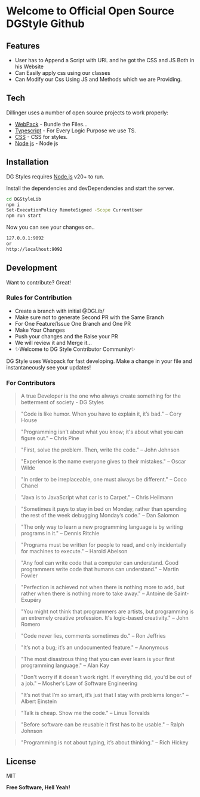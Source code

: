 # Welcome to Official Open Source DGStyle Github 

## Features

- User has to Append a Script with URL and he got the CSS and JS Both in his Website
- Can Easily apply css using our classes
- Can Modify our Css Using JS and Methods which we are Providing.


## Tech

Dillinger uses a number of open source projects to work properly:

- [WebPack](https://www.npmjs.com/package/webpack) - Bundle the Files...
- [Typescript](https://www.typescriptlang.org/) - For Every Logic Purpose we use TS.
- [CSS](https://developer.mozilla.org/en-US/docs/Web/CSS) - CSS for styles.
- [Node js](https://nodejs.org/en) - Node js 

## Installation

DG Styles requires [Node.js](https://nodejs.org/) v20+ to run.

Install the dependencies and devDependencies and start the server.

```sh
cd DGStyleLib
npm i 
Set-ExecutionPolicy RemoteSigned -Scope CurrentUser
npm run start
```
Now you can see your changes on..

```sh
127.0.0.1:9092
or 
http://localhost:9092
```

## Development
Want to contribute? Great!

### Rules for Contribution

- Create a branch with initial @DGLib/<Your Branch Name>
- Make sure not to generate Second PR with the Same Branch
- For One Feature/Issue One Branch and One PR 
- Make Your Changes 
- Push your changes and the Raise your PR
- We will review it and Merge it...
- ✨Welcome to DG Style  Contributor Community✨ 


DG Style uses  Webpack for fast developing.
Make a change in your file and instantaneously see your updates!

### For Contributors

> A true Developer is the one who always create something for the betterment of society - DG Styles

>  "Code is like humor. When you have to explain it, it’s bad." – Cory House

> "Programming isn't about what you know; it's about what you can figure out." – Chris Pine

> "First, solve the problem. Then, write the code." – John Johnson

> "Experience is the name everyone gives to their mistakes." – Oscar Wilde

> "In order to be irreplaceable, one must always be different." – Coco Chanel

> "Java is to JavaScript what car is to Carpet." – Chris Heilmann

> "Sometimes it pays to stay in bed on Monday, rather than spending the rest of the week debugging Monday’s code." – Dan Salomon

> "The only way to learn a new programming language is by writing programs in it." – Dennis Ritchie

> "Programs must be written for people to read, and only incidentally for machines to execute." – Harold Abelson

> "Any fool can write code that a computer can understand. Good programmers write code that humans can understand." – Martin Fowler

> "Perfection is achieved not when there is nothing more to add, but rather when there is nothing more to take away." – Antoine de Saint-Exupéry

> "You might not think that programmers are artists, but programming is an extremely creative profession. It's logic-based creativity." – John Romero

> "Code never lies, comments sometimes do." – Ron Jeffries

> "It’s not a bug; it’s an undocumented feature." – Anonymous

> "The most disastrous thing that you can ever learn is your first programming language." – Alan Kay

> "Don't worry if it doesn't work right. If everything did, you'd be out of a job." – Mosher’s Law of Software Engineering

> "It’s not that I’m so smart, it’s just that I stay with problems longer." – Albert Einstein

> "Talk is cheap. Show me the code." – Linus Torvalds

> "Before software can be reusable it first has to be usable." – Ralph Johnson

> "Programming is not about typing, it’s about thinking." – Rich Hickey

## License

MIT

**Free Software, Hell Yeah!**

#
